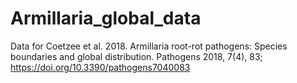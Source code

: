# Armillaria_global_data
Data for Coetzee et al. 2018. Armillaria root-rot pathogens: Species boundaries and global distribution. Pathogens 2018, 7(4), 83; https://doi.org/10.3390/pathogens7040083 
